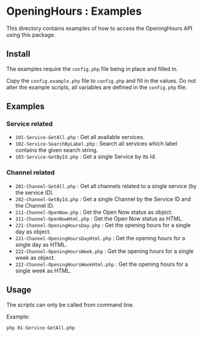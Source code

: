# OpeningHours : Examples

This directory contains examples of how to access the OpeningHours API using
this package.

## Install

The examples require the `config.php` file being in place and filled in.

Copy the `config.example.php` file to `config.php` and fill in the values.
Do not alter the example scripts, all variables are defined in the `config.php`
file.

## Examples

### Service related

* `101-Service-GetAll.php` : Get all available services.
* `102-Service-SearchByLabel.php` : Search all services which label contains the
  given search string.
* `103-Service-GetById.php` : Get a single Service by its Id.

### Channel related

* `201-Channel-GetAll.php` : Get all channels related to a single service (by the
  service ID).
* `202-Channel-GetById.php` : Get a single Channel by the Service ID and the
  Channel ID.
* `211-Channel-OpenNow.php` : Get the Open Now status as object.
* `211-Channel-OpenNowHtml.php` : Get the Open Now status as HTML.
* `221-Channel-OpeningHoursDay.php` : Get the opening hours for a single day as
  object.
* `221-Channel-OpeningHoursDayHtml.php` : Get the opening hours for a single day
  as HTML.
* `222-Channel-OpeningHoursWeek.php` : Get the opening hours for a single week
  as object.
* `222-Channel-OpeningHoursWeekHtml.php` : Get the opening hours for a single
  week as HTML.

## Usage

The scripts can only be called from command line.

Example:

```bash
php 01-Service-GetAll.php
```
